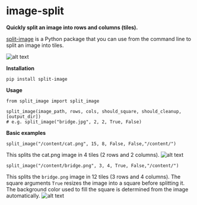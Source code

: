 # image-split

**Quickly split an image into rows and columns (tiles).**

[split-image](https://pypi.org/project/split-image/) is a Python package that you can use from the command line to split an image into tiles.

![alt text](https://drive.google.com/uc?id=1cdbBrS675gj5aDm5zM7ZuPB1M_qv8Hvk)

**Installation**

`pip install split-image`

**Usage**
```
from split_image import split_image

split_image(image_path, rows, cols, should_square, should_cleanup, [output_dir])
# e.g. split_image("bridge.jpg", 2, 2, True, False)
```

**Basic examples**

`split_image("/content/cat.png", 15, 8, False, False,"/content/")`

This splits the cat.png image in 4 tiles (2 rows and 2 columns).
![alt text](https://drive.google.com/uc?id=1l3xu6QyrUPF_WpFwR3PYTGkd2p5EFEMa)

`split_image("/content/bridge.png", 3, 4, True, False,"/content/")`

This splits the `bridge.png` image in 12 tiles (3 rows and 4 columns). The square arguments `True` resizes the image into a square before splitting it. The background color used to fill the square is determined from the image automatically.
![alt text](https://drive.google.com/uc?id=1bCZ0_bK9PixrhVdAAn1h5b-2wQD17hQP)
